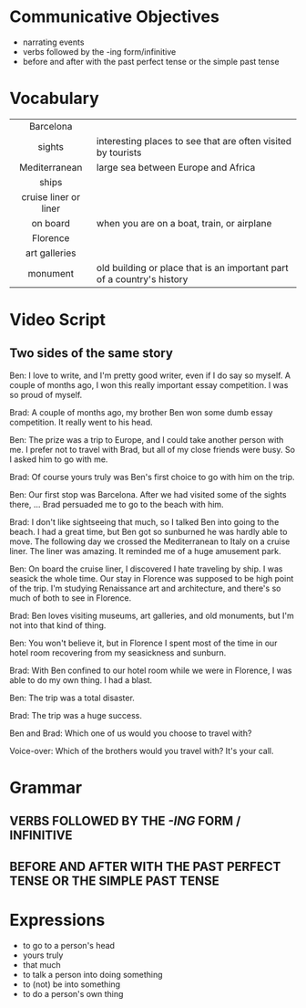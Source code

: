 # Communicative Objectives
- narrating events
- verbs followed by the -ing form/infinitive
- before and after with the past perfect tense or the simple past tense


# Vocabulary
|||
|:---:|---|
|Barcelona||
|sights|interesting places to see that are often visited by tourists|
|Mediterranean|large sea between Europe and Africa|
|ships||
|cruise liner or liner||
|on board|when you are on a boat, train, or airplane|
|Florence||
|art galleries||
|monument|old building or place that is an important part of a country's history|


# Video Script
## Two sides of the same story
Ben: I love to write, and I'm pretty good writer, even if I do say so myself. A couple of months ago, I won this really important essay competition. I was so proud of myself.

Brad: A couple of months ago, my brother Ben won some dumb essay competition. It really went to his head.

Ben: The prize was a trip to Europe, and I could take another person with me. I prefer not to travel with Brad, but all of my close friends were busy. So I asked him to go with me.

Brad: Of course yours truly was Ben's first choice to go with him on the trip.

Ben: Our first stop was Barcelona. After we had visited some of the sights there, ... Brad persuaded me to go to the beach with him.

Brad: I don't like sightseeing that much, so I talked Ben into going to the beach. I had a great time, but Ben got so sunburned he was hardly able to move. The following day we crossed the Mediterranean to Italy on a cruise liner. The liner was amazing. It reminded me of a huge amusement park.

Ben: On board the cruise liner, I discovered I hate traveling by ship. I was seasick the whole time. Our stay in Florence was supposed to be high point of the trip. I'm studying Renaissance art and architecture, and there's so much of both to see in Florence.

Brad: Ben loves visiting museums, art galleries, and old monuments, but I'm not into that kind of thing.

Ben: You won't believe it, but in Florence I spent most of the time in our hotel room recovering from my seasickness and sunburn.

Brad: With Ben confined to our hotel room while we were in Florence, I was able to do my own thing. I had a blast.

Ben: The trip was a total disaster.

Brad: The trip was a huge success.

Ben and Brad: Which one of us would you choose to travel with?

Voice-over: Which of the brothers would you travel with? It's your call.


# Grammar
## VERBS FOLLOWED BY THE *-ING* FORM / INFINITIVE

## BEFORE AND AFTER WITH THE PAST PERFECT TENSE OR THE SIMPLE PAST TENSE


# Expressions
- to go to a person's head
- yours truly
- that much
- to talk a person into doing something
- to (not) be into something
- to do a person's own thing